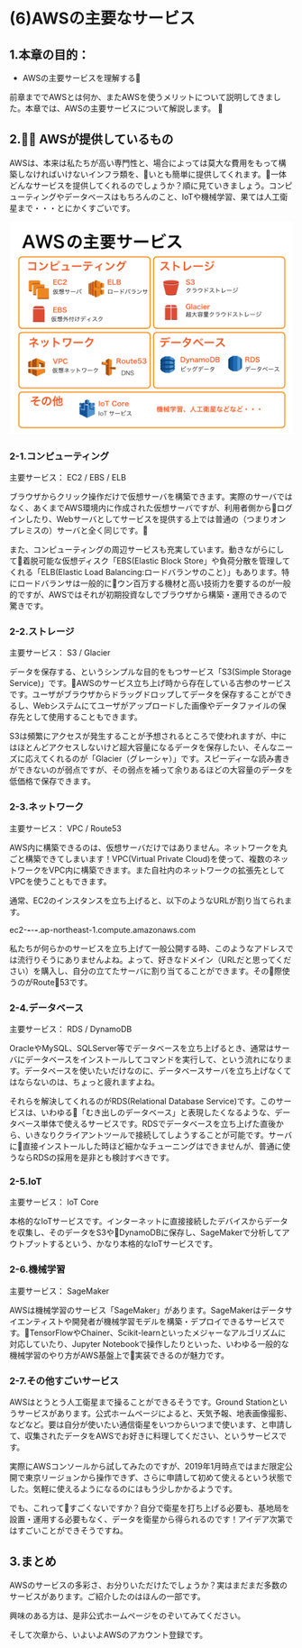 # (6)AWSの主要なサービス

## 1.本章の目的：

- AWSの主要サービスを理解する



前章まででAWSとは何か、またAWSを使うメリットについて説明してきました。本章では、AWSの主要サービスについて解説します。

## 2. AWSが提供しているもの

AWSは、本来は私たちが高い専門性と、場合によっては莫大な費用をもって構築しなければいけないインフラ類を、いとも簡単に提供してくれます。一体どんなサービスを提供してくれるのでしょうか？順に見ていきましょう。コンピューティングやデータベースはもちろんのこと、IoTや機械学習、果ては人工衛星まで・・・とにかくすごいです。

![図6-1. AWSの各種サービス](6-01.png)

### 2-1.コンピューティング

主要サービス： EC2 / EBS / ELB

ブラウザからクリック操作だけで仮想サーバを構築できます。実際のサーバではなく、あくまでAWS環境内に作成された仮想サーバですが、利用者側からログインしたり、Webサーバとしてサービスを提供する上では普通の（つまりオンプレミスの）サーバと全く同じです。

また、コンピューティングの周辺サービスも充実しています。動きながらにして着脱可能な仮想ディスク「EBS(Elastic Block Store」や負荷分散を管理してくれる「ELB(Elastic Load Balancing:ロードバランサのこと）」もあります。特にロードバランサは一般的にウン百万する機材と高い技術力を要するのが一般的ですが、AWSではそれが初期投資なしでブラウザから構築・運用できるので驚きです。

### 2-2.ストレージ

主要サービス： S3 / Glacier

データを保存する、というシンプルな目的をもつサービス「S3(Simple Storage Service)」です。AWSのサービス立ち上げ時から存在している古参のサービスです。ユーザがブラウザからドラッグドロップしてデータを保存することができるし、Webシステムにてユーザがアップロードした画像やデータファイルの保存先として使用することもできます。

S3は頻繁にアクセスが発生することが予想されるところで使われますが、中にはほとんどアクセスしないけど超大容量になるデータを保存したい、そんなニーズに応えてくれるのが「Glacier（グレーシャ）」です。スピーディーな読み書きができないのが弱点ですが、その弱点を補って余りあるほどの大容量のデータを低価格で保存できます。

### 2-3.ネットワーク

主要サービス： VPC / Route53

AWS内に構築できるのは、仮想サーバだけではありません。ネットワークを丸ごと構築できてしまいます！VPC(Virtual Private Cloud)を使って、複数のネットワークをVPC内に構築できます。また自社内のネットワークの拡張先としてVPCを使うこともできます。

通常、EC2のインスタンスを立ち上げると、以下のようなURLが割り当てられます。

ec2-***-***-***-***.ap-northeast-1.compute.amazonaws.com

私たちが何らかのサービスを立ち上げて一般公開する時、このようなアドレスでは流行りそうにありませんよね。よって、好きなドメイン（URLだと思ってください）を購入し、自分の立てたサーバに割り当てることができます。その際使うのがRoute53です。

### 2-4.データベース

主要サービス： RDS / DynamoDB

OracleやMySQL、SQLServer等でデータベースを立ち上げるとき、通常はサーバにデータベースをインストールしてコマンドを実行して、という流れになります。データベースを使いたいだけなのに、データベースサーバを立ち上げなくてはならないのは、ちょっと疲れますよね。

それらを解決してくれるのがRDS(Relational Database Service)です。このサービスは、いわゆる「むき出しのデータベース」と表現したくなるような、データベース単体で使えるサービスです。RDSでデータベースを立ち上げた直後から、いきなりクライアントツールで接続してしようすることが可能です。サーバに直接インストールした時ほど細かなチューニングはできませんが、普通に使うならRDSの採用を是非とも検討すべきです。

### 2-5.IoT

主要サービス： IoT Core 

本格的なIoTサービスです。インターネットに直接接続したデバイスからデータを収集し、そのデータをS3やDynamoDBに保存し、SageMakerで分析してアウトプットするという、かなり本格的なIoTサービスです。

### 2-6.機械学習

主要サービス： SageMaker

AWSは機械学習のサービス「SageMaker」があります。SageMakerはデータサイエンティストや開発者が機械学習モデルを構築・デプロイできるサービスです。TensorFlowやChainer、Scikit-learnといったメジャーなアルゴリズムに対応していたり、Jupyter Notebookで操作したりといった、いわゆる一般的な機械学習のやり方がAWS基盤上で実装できるのが魅力です。

### 2-7.その他すごいサービス

AWSはとうとう人工衛星まで操ることができるそうです。Ground Stationというサービスがあります。公式ホームページによると、天気予報、地表画像撮影、などなど。要は自分が使いたい通信衛星をいつからいつまで使います、と申請して、収集されたデータをAWSでお好きに料理してください、というサービスです。

実際にAWSコンソールから試してみたのですが、2019年1月時点ではまだ限定公開で東京リージョンから操作できず、さらに申請して初めて使えるという状態でした。気軽に使えるようになるのにはもう少しかかるようです。

でも、これってすごくないですか？自分で衛星を打ち上げる必要も、基地局を設置・運用する必要もなく、データを衛星から得られるのです！アイデア次第ではすごいことができそうですね。

## 3.まとめ

AWSのサービスの多彩さ、お分りいただけたでしょうか？実はまだまだ多数のサービスがあります。ご紹介したのはほんの一部です。

興味のある方は、是非公式ホームページをのぞいてみてください。

そして次章から、いよいよAWSのアカウント登録です。
